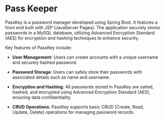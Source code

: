 # Pass Keeper

PassKey is a password manager developed using Spring Boot. It features a front end built with JSP (JavaServer Pages). The application securely stores passwords in a MySQL database, utilizing Advanced Encryption Standard (AES) for encryption and hashing techniques to enhance security.

Key features of PassKey include:

- **User Management**: Users can create accounts with a unique username and securely hashed password.

- **Password Storage**: Users can safely store their passwords with associated details such as name and username.

- **Encryption and Hashing**: All passwords stored in PassKey are salted, hashed, and encrypted using Advanced Encryption Standard (AES), ensuring data confidentiality.

- **CRUD Operations**: PassKey supports basic CRUD (Create, Read, Update, Delete) operations for managing password records.
